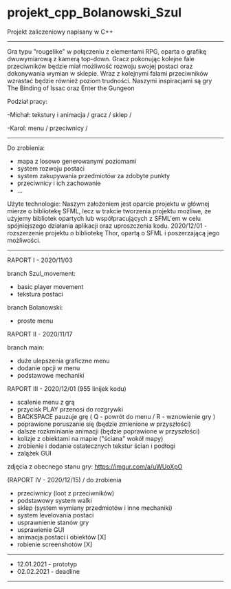# projekt_cpp_Bolanowski_Szul
Projekt zaliczeniowy napisany w C++

--------

Gra typu "rougelike" w połączeniu z elementami RPG, oparta o grafikę dwuwymiarową z kamerą top-down. Gracz pokonując kolejne fale przeciwników będzie miał możliwość rozwoju swojej postaci oraz dokonywania wymian w sklepie. Wraz z kolejnymi falami przeciwników wzrastać będzie również poziom trudności.
Naszymi inspiracjami są gry The Binding of Issac oraz Enter the Gungeon

Podział pracy:

-Michał: tekstury i animacja / gracz / sklep /

-Karol: menu / przeciwnicy /

--------

Do zrobienia:
- mapa z losowo generowanymi poziomami
- system rozwoju postaci
- system zakupywania przedmiotów za zdobyte punkty
- przeciwnicy i ich zachowanie
- ...

Użyte technologie:
Naszym założeniem jest oparcie projektu w głównej mierze o bibliotekę SFML, lecz w trakcie tworzenia projektu możliwe, że użyjemy bibliotek opartych lub współpracujących z SFML'em w celu spójniejszego działania aplikacji oraz uproszczenia kodu.
2020/12/01 - rozszerzenie projektu o bibliotekę Thor, opartą o SFML i poszerzającą jego możliwości.

--------

RAPORT I - 2020/11/03

branch Szul_movement:
- basic player movement
- tekstura postaci

branch Bolanowski:
- proste menu



RAPORT II - 2020/11/17

branch main:
- duże ulepszenia graficzne menu
- dodanie opcji w menu
- podstawowe mechaniki



RAPORT III - 2020/12/01 (955 linijek kodu)

- scalenie menu z grą
- przycisk PLAY przenosi do rozgrywki
- BACKSPACE pauzuje grę ( Q - powrót do menu / R - wznowienie gry )
- poprawione poruszanie się (będzie zmienione w przyszłości)
- dalsze rozkminianie animacji (będzie poprawione w przyszłości)
- kolizje z obiektami na mapie ("ściana" wokół mapy)
- zrobienie i dodanie ostatecznych tekstur ścian i podłogi
- zalążek GUI

zdjęcia z obecnego stanu gry: https://imgur.com/a/uWUoXpO



(RAPORT IV - 2020/12/15) / do zrobienia

- przeciwnicy (loot z przeciwników)
- podstawowy system walki
- sklep (system wymiany przedmiotów i inne mechaniki)
- system levelovania postaci
- usprawnienie stanów gry
- usprawienie GUI
- animacja postaci i obiektów [X]
- robienie screenshotów [X]

--------
- 12.01.2021 - prototyp
- 02.02.2021 - deadline
--------
